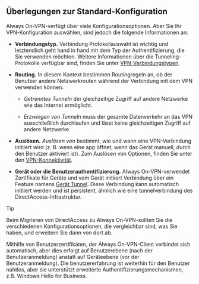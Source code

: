 ## <a name="standard-configuration-considerations"></a>Überlegungen zur Standard-Konfiguration

Always On-VPN-verfügt über viele Konfigurationsoptionen. Aber Sie Ihr VPN-Konfiguration auswählen, sind jedoch die folgende Informationen an:

-   **Verbindungstyp.** Verbindung Protokollauswahl ist wichtig und letztendlich geht hand in hand mit dem Typ der Authentifizierung, die Sie verwenden möchten. Weitere Informationen über die Tunneling-Protokolle verfügbar sind, finden Sie unter [VPN-Verbindungstypen](https://docs.microsoft.com/windows/access-protection/vpn/vpn-connection-type).

-   **Routing.** In diesem Kontext bestimmen Routingregeln an, ob der Benutzer andere Netzwerkrouten während der Verbindung mit dem VPN verwenden können.

    -   _Getrenntes Tunneln_ der gleichzeitige Zugriff auf andere Netzwerke wie das Internet ermöglicht.

    -   _Erzwingen von Tunneln_ muss der gesamte Datenverkehr an das VPN ausschließlich durchlaufen und lässt keine gleichzeitigen Zugriff auf andere Netzwerke.

-   **Auslösen.** _Auslösen von_ bestimmt, wie und wann eine VPN-Verbindung initiiert wird (z. B. wenn eine app öffnet, wenn das Gerät manuell, durch den Benutzer aktiviert ist). Zum Auslösen von Optionen, finden Sie unter den [VPN-Konnektivität](#vpn-connectivity).

-   **Gerät oder die Benutzerauthentifizierung.** Always On-VPN-verwendet Zertifikate für Geräte und vom Gerät initiiert Verbindung über ein Feature namens [Gerät Tunnel](https://docs.microsoft.com/windows-server/remote/remote-access/vpn/vpn-device-tunnel-config). Diese Verbindung kann automatisch initiiert werden und ist persistent, ähnlich wie eine tunnelverbindung des DirectAccess-Infrastruktur.

>[!TIP]
>Beim Migrieren von DirectAccess zu Always On-VPN-sollten Sie die verschiedenen Konfigurationsoptionen, die vergleichbar sind, was Sie haben, und erweitern Sie dann von dort ab.

Mithilfe von Benutzerzertifikaten, der Always On-VPN-Client verbindet sich automatisch, aber dies erfolgt auf Benutzerebene (nach der Benutzeranmeldung) anstatt auf Geräteebene (vor der Benutzeranmeldung). Die benutzererfahrung ist weiterhin für den Benutzer nahtlos, aber sie unterstützt erweiterte Authentifizierungsmechanismen, z.B. Windows Hello for Business.